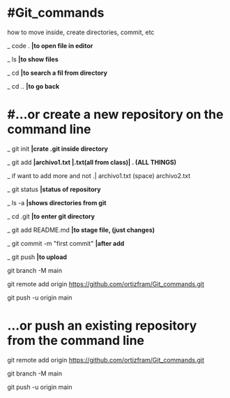 # #Git_commands
how to move inside, create directories, commit, etc

_  code .            **|to open file in editor**

_  ls                **|to show files**

_  cd                **|to search a fil from directory**

_  cd ..             **|to go back**


# #…or create a new repository on the command line


_  git init          **|crate .git inside directory**

_  git add           **|archivo1.txt |.txt(all from class)| . (ALL THINGS)**

_  if want to add more and not .| archivo1.txt (space) archivo2.txt
                  
                  

_  git status        **|status of repository**

_  ls -a             **|shows directories from git**

_  cd .git           **|to enter git directory**

_  git add README.md **|to stage file, (just changes)**

_  git commit -m "first commit"  **|after add**

_  git push         **|to upload**



git branch -M main

git remote add origin https://github.com/ortizfram/Git_commands.git

git push -u origin main


# …or push an existing repository from the command line

git remote add origin https://github.com/ortizfram/Git_commands.git

git branch -M main

git push -u origin main
